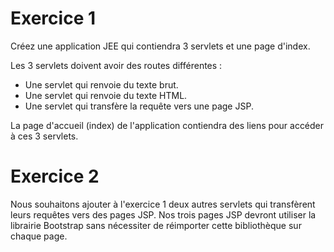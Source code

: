 # Exercice 1

Créez une application JEE qui contiendra 3 servlets et une page d'index.

Les 3 servlets doivent avoir des routes différentes :
- Une servlet qui renvoie du texte brut.
- Une servlet qui renvoie du texte HTML.
- Une servlet qui transfère la requête vers une page JSP.

La page d'accueil (index) de l'application contiendra des liens pour accéder à ces 3 servlets.

# Exercice 2

Nous souhaitons ajouter à l'exercice 1 deux autres servlets qui transfèrent leurs requêtes vers des pages JSP. Nos trois pages JSP devront utiliser la librairie Bootstrap sans nécessiter de réimporter cette bibliothèque sur chaque page.